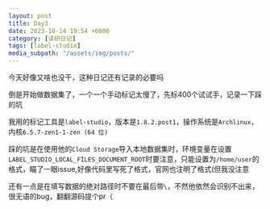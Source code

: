 ```yaml
---
layout: post
title: Day3
date: 2023-10-14 19:54 +0800
category: [读研日记]
tags: [label-studio]
media_subpath: "/assets/img/posts/"
---
```


今天好像又啥也没干，这种日记还有记录的必要吗

倒是开始做数据集了，一个一个手动标记太慢了，先标400个试试手，记录一下踩的坑

我用的标记工具是`label-studio`，版本是`1.8.2.post1`，操作系统是`Archlinux`，内核`6.5.7-zen1-1-zen (64 位)`

踩的坑是在使用他的`Cloud Storage`导入本地数据集时，环境变量在设置`LABEL_STUDIO_LOCAL_FILES_DOCUMENT_ROOT`时要注意，只能设置为`/home/user`的格式，瞄了一眼issue,好像代码里写死了格式，官网也注明了格式(但我没注意

还有一点是在填写数据的绝对路径时不要在最后带`\`，不然他依然会识别不出来，很无语的bug，翻翻源码提个pr（
